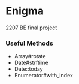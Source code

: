 # Enigma
2207 BE final project

### Useful Methods
- Array#rotate
- Date#strftime
- Date::today
- Enumerator#with_index
